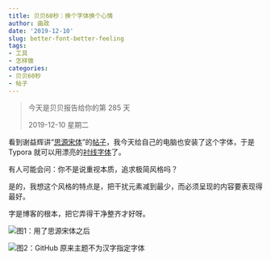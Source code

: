 ```yaml
---
title: 贝贝60秒：换个字体换个心情
author: 曲政
date: '2019-12-10'
slug: better-font-better-feeling
tags:
- 工具
- 怎样做
categories:
- 贝贝60秒
- 帖子
---
```

> 今天是贝贝报告给你的第 285 天
>
> 2019-12-10 星期二 

看到谢益辉讲“[思源宋体](https://source.typekit.com/source-han-serif/cn/)”的[帖子](https://yihui.org/cn/2017/04/source-han-serif/)，我今天给自己的电脑也安装了这个字体，于是 Typora 就可以用漂亮的[衬线字体](https://cloud.tencent.com/developer/article/1162726)了。

有人可能会问：你不是说重视本质，追求极简风格吗？

是的，我想这个风格的特点是，把干扰元素减到最少，而必须呈现的内容要表现得最好。

字是博客的根本，把它弄得干净整齐才好呀。

![图1：用了思源宋体之后](https://tva1.sinaimg.cn/large/006tNbRwgy1g9szdsy3fhj31860imwmb.jpg)

![图2：GitHub 原来主题不为汉字指定字体](https://tva1.sinaimg.cn/large/006tNbRwgy1g9szftfw1ej317g0f0n23.jpg)